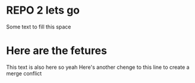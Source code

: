 # REPO 2 lets go

Some text to fill this space

# Here are the fetures

This text is also here so yeah
Here's another chenge to this line to create a merge conflict